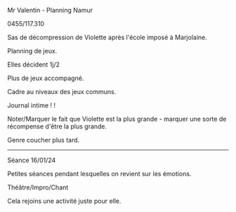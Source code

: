 
Mr Valentin - Planning Namur

0455/117.310

  
  

Sas de décompression de Violette après l'école imposé à Marjolaine.

  

Planning de jeux.

Elles décident 1j/2

  

Plus de jeux accompagné.

  

Cadre au niveaux des jeux communs.

  

Journal intime ! !

  

Noter/Marquer le fait que Violette est la plus grande - marquer une sorte de récompense d'être la plus grande. 

Genre coucher plus tard.

  
  

------

Séance 16/01/24

  

Petites séances pendant lesquelles on revient sur les émotions. 

  
  

Théâtre/Impro/Chant

Cela rejoins une activité juste pour elle.